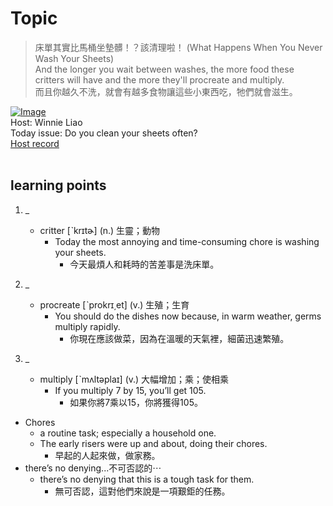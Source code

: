 # Topic

> 床單其實比馬桶坐墊髒！？該清理啦！ (What Happens When You Never Wash Your Sheets) <br>
> And the longer you wait between washes, the more food these critters will have and the more they'll procreate and multiply. <br>
> 而且你越久不洗，就會有越多食物讓這些小東西吃，牠們就會滋生。 <br>

[![Image](https://cdn.voicetube.com/assets/thumbnails/mJVlwuWvhFk.jpg)](https://www.youtube.com/embed/mJVlwuWvhFk?rel=0&showinfo=0&cc_load_policy=0&controls=1&autoplay=1&iv_load_policy=3&playsinline=1&wmode=transparent&start=40&end=48&enablejsapi=1&origin=https://tw.voicetube.com&widgetid=1)<br>
Host: Winnie Liao
<br>Today issue: Do you clean your sheets often?
<br>
[Host record](https://cdn.voicetube.com/tmp/everyday_records/callmeboss901/3199.mp3)
<br><br>
## learning points
1. _
	* critter [ˋkrɪtɚ] (n.) 生靈；動物
		- Today the most annoying and time-consuming chore is washing your sheets.
			+ 今天最煩人和耗時的苦差事是洗床單。

2. _
	* procreate [ˋprokrɪ͵et] (v.) 生殖；生育
		- You should do the dishes now because, in warm weather, germs multiply rapidly.
			+ 你現在應該做菜，因為在溫暖的天氣裡，細菌迅速繁殖。

3. _
	* multiply [ˋmʌltəplaɪ] (v.) 大幅增加；乘；使相乘
		- If you multiply 7 by 15, you’ll get 105.
			+ 如果你將7乘以15，你將獲得105。

* Chores
	- a routine task; especially a household one.
	- The early risers were up and about, doing their chores.
		+ 早起的人起來做，做家務。
* there’s no denying...不可否認的⋯
	- there’s no denying that this is a tough task for them.
		+ 無可否認，這對他們來說是一項艱鉅的任務。
